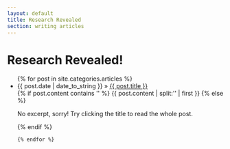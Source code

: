 ```yaml
---
layout: default
title: Research Revealed
section: writing articles
---
```

  <h1>Research Revealed!</h1>
  <ul class="posts">
    {% for post in site.categories.articles %}
      <li><span>{{ post.date | date_to_string }}</span> &raquo; <a href="{{ site.baseurl }}{{ post.url }}">{{ post.title }}</a></li>
      {% if post.content contains '<!--more-->' %}
          {{ post.content | split:'<!--more-->' | first }}
      {% else %}
          <p>No excerpt, sorry! Try clicking the title to read the whole post.</p>
      {% endif %}

    {% endfor %}
  </ul>